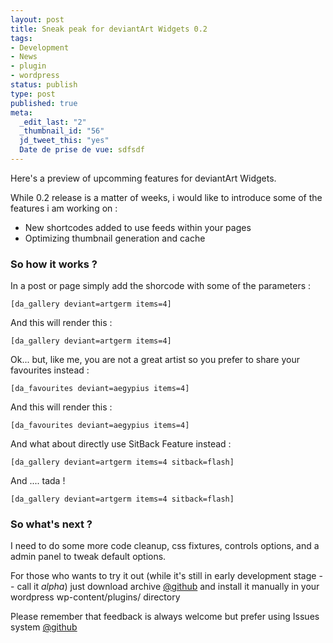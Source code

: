```yaml
--- 
layout: post
title: Sneak peak for deviantArt Widgets 0.2
tags: 
- Development
- News
- plugin
- wordpress
status: publish
type: post
published: true
meta: 
  _edit_last: "2"
  _thumbnail_id: "56"
  jd_tweet_this: "yes"
  Date de prise de vue: sdfsdf
---
```

Here's a preview of upcomming features for deviantArt Widgets.

While 0.2 release is a matter of weeks, i would like to introduce some of the features i am working on :

 * New shortcodes added to use feeds within your pages 
 * Optimizing thumbnail generation and cache 

### So how it works ?

In a post or page simply add the shorcode with some of the parameters :

    [da_gallery deviant=artgerm items=4]

And this will render this : 

    [da_gallery deviant=artgerm items=4]


Ok... but, like me, you are not a great artist so you prefer to share your favourites instead : 

    [da_favourites deviant=aegypius items=4]

And this will render this : 

    [da_favourites deviant=aegypius items=4]

And what about directly use SitBack Feature instead :

    [da_gallery deviant=artgerm items=4 sitback=flash]

And .... tada ! 

    [da_gallery deviant=artgerm items=4 sitback=flash]


### So what's next ?

I need to do some more code cleanup, css fixtures, controls options, and a admin panel to tweak default options.

For those who wants to try it out (while it's still in early development stage -- call it _alpha_) just download archive <a href="http://github.com/aegypius/wp-da-widgets/zipball/0.2x">@github</a> and install it manually in your wordpress wp-content/plugins/ directory

Please remember that feedback is always welcome but prefer using Issues system <a href="http://github.com/aegypius/wp-da-widgets/issues">@github</a>
